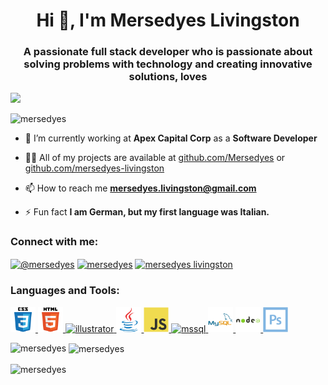 <h1 align="center">Hi 👋, I'm Mersedyes Livingston</h1>
<h3 align="center">A passionate full stack developer who is passionate about solving problems with technology and creating innovative solutions, loves</h3>
<img align=“right” alt+”Coding” width=“400” src=“https://cdn.dribbble.com/users/1894420/screenshots/14032021/media/a85f637f1eb4cd5efdd307f9760472a1.gif”>

<p align="left"> <img src="https://komarev.com/ghpvc/?username=mersedyes&label=Profile%20views&color=0e75b6&style=flat" alt="mersedyes" /> </p>

- 🌱 I’m currently working at **Apex Capital Corp** as a **Software Developer**

- 👨‍💻 All of my projects are available at [github.com/Mersedyes](github.com/Mersedyes) or [github.com/mersedyes-livingston](github.com/mersedyes-livingston)

- 📫 How to reach me **mersedyes.livingston@gmail.com**

- ⚡ Fun fact **I am German, but my first language was Italian.**

<h3 align="left">Connect with me:</h3>
<p align="left">
<a href="https://codepen.io/@mersedyes" target="blank"><img align="center" src="https://raw.githubusercontent.com/rahuldkjain/github-profile-readme-generator/master/src/images/icons/Social/codepen.svg" alt="@mersedyes" height="30" width="40" /></a>
<a href="https://linkedin.com/in/mersedyes" target="blank"><img align="center" src="https://raw.githubusercontent.com/rahuldkjain/github-profile-readme-generator/master/src/images/icons/Social/linked-in-alt.svg" alt="mersedyes" height="30" width="40" /></a>
<a href="https://fb.com/mersedyes livingston" target="blank"><img align="center" src="https://raw.githubusercontent.com/rahuldkjain/github-profile-readme-generator/master/src/images/icons/Social/facebook.svg" alt="mersedyes livingston" height="30" width="40" /></a>
</p>

<h3 align="left">Languages and Tools:</h3>
<p align="left"> <a href="https://www.w3schools.com/css/" target="_blank" rel="noreferrer"> <img src="https://raw.githubusercontent.com/devicons/devicon/master/icons/css3/css3-original-wordmark.svg" alt="css3" width="40" height="40"/> </a> <a href="https://www.w3.org/html/" target="_blank" rel="noreferrer"> <img src="https://raw.githubusercontent.com/devicons/devicon/master/icons/html5/html5-original-wordmark.svg" alt="html5" width="40" height="40"/> </a> <a href="https://www.adobe.com/in/products/illustrator.html" target="_blank" rel="noreferrer"> <img src="https://www.vectorlogo.zone/logos/adobe_illustrator/adobe_illustrator-icon.svg" alt="illustrator" width="40" height="40"/> </a> <a href="https://www.java.com" target="_blank" rel="noreferrer"> <img src="https://raw.githubusercontent.com/devicons/devicon/master/icons/java/java-original.svg" alt="java" width="40" height="40"/> </a> <a href="https://developer.mozilla.org/en-US/docs/Web/JavaScript" target="_blank" rel="noreferrer"> <img src="https://raw.githubusercontent.com/devicons/devicon/master/icons/javascript/javascript-original.svg" alt="javascript" width="40" height="40"/> </a> <a href="https://www.microsoft.com/en-us/sql-server" target="_blank" rel="noreferrer"> <img src="https://www.svgrepo.com/show/303229/microsoft-sql-server-logo.svg" alt="mssql" width="40" height="40"/> </a> <a href="https://www.mysql.com/" target="_blank" rel="noreferrer"> <img src="https://raw.githubusercontent.com/devicons/devicon/master/icons/mysql/mysql-original-wordmark.svg" alt="mysql" width="40" height="40"/> </a> <a href="https://nodejs.org" target="_blank" rel="noreferrer"> <img src="https://raw.githubusercontent.com/devicons/devicon/master/icons/nodejs/nodejs-original-wordmark.svg" alt="nodejs" width="40" height="40"/> </a> <a href="https://www.photoshop.com/en" target="_blank" rel="noreferrer"> <img src="https://raw.githubusercontent.com/devicons/devicon/master/icons/photoshop/photoshop-line.svg" alt="photoshop" width="40" height="40"/> </a> </p>

<p><img align="left" src="https://github-readme-stats.vercel.app/api/top-langs?username=mersedyes&show_icons=true&locale=en&layout=compact" alt="mersedyes" /></p>

<p>&nbsp;<img align="center" src="https://github-readme-stats.vercel.app/api?username=mersedyes&show_icons=true&locale=en" alt="mersedyes" /></p>

<p><img align="center" src="https://github-readme-streak-stats.herokuapp.com/?user=mersedyes&" alt="mersedyes" /></p>

